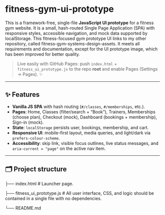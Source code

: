 # fitness-gym-ui-prototype

This is a framework-free, single-file **JavaScript UI prototype** for a fitness gym website. It is a small, hash-routed Single Page Application (SPA) with responsive styles, accessible navigation, and mock data supported by localStorage. This fitness-focused gym prototype UI links to my other repository, called fitness-gym-systems-design-assets. It meets all requirements and documentation, except for the UI prototype image, which has been improved for better quality.

> Live easily with GitHub Pages: push `index.html` + `fitness_ui_prototype.js` to the repo **root** and enable Pages (Settings → Pages). ✨

---

## ✨ Features

- **Vanilla JS SPA** with hash routing (`#/classes`, `#/memberships`, etc.).
- **Pages**: Home, Classes (filter/search + “Book”), Trainers, Memberships (choose plan), Checkout (mock), Dashboard (bookings + membership), Sign-in (mock).
- **State**: `localStorage` persists user, bookings, membership, and cart.
- **Responsive UI**: mobile-first layout, media queries, and light/dark via `prefers-colour-scheme`.
- **Accessibility**: skip link, visible focus outlines, live status messages, and `aria-current = "page"` on the active nav item.

---

## 🗂 Project structure

├── index.html # Launcher page.

├── fitness_ui_prototype.js # All user interface, CSS, and logic should be contained in a single file with no dependencies.

└── README.md
